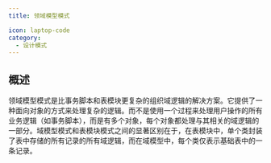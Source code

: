 ```yaml
---
title: 领域模型模式

icon: laptop-code
category:
  - 设计模式
---
```


## 概述

领域模型模式是比事务脚本和表模块更复杂的组织域逻辑的解决方案。它提供了一种面向对象的方式来处理复杂的逻辑。而不是使用一个过程来处理用户操作的所有业务逻辑（如事务脚本），而是有多个对象，每个对象都处理与其相关的域逻辑的一部分。域模型模式和表模块模式之间的显著区别在于，在表模块中，单个类封装了表中存储的所有记录的所有域逻辑，而在域模型中，每个类仅表示基础表中的一条记录。

